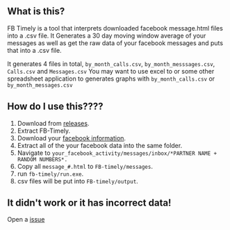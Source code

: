 ## What is this?
FB Timely is a tool that interprets downloaded facebook message.html files into a .csv file. It Generates a 30 day moving window average of your messages as well as get the raw data of your facebook messages and puts that into a .csv file. 

It generates 4 files in total, `by_month_calls.csv`, `by_month_messsages.csv`, `Calls.csv` and `Messages.csv`
You may want to use excel to or some other spreadsheet application to generates graphs with `by_month_calls.csv` or `by_month_messages.csv`

## How do I use this????
1. Download from [releases](no_release_silly).
2. Extract FB-Timely.
3. Download your [facebook information](https://accountscenter.facebook.com/info_and_permissions/dyi).
4. Extract all of the your facebook data into the same folder.
5. Navigate to `your_facebook_activity/messages/inbox/*PARTNER NAME + RANDOM NUMBERS*.`
6. Copy all `message_#.html` to `FB-timely/messages`.
7. run `fb-timely/run.exe`.
8. csv files will be put into `FB-timely/output`.


## It didn't work or it has incorrect data!
Open a [issue](https://github.com/fitAmount1477/FB-Timely/issues)

